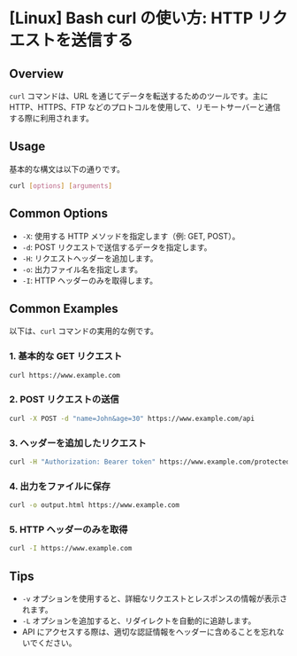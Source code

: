 # [Linux] Bash curl の使い方: HTTP リクエストを送信する

## Overview
`curl` コマンドは、URL を通じてデータを転送するためのツールです。主に HTTP、HTTPS、FTP などのプロトコルを使用して、リモートサーバーと通信する際に利用されます。

## Usage
基本的な構文は以下の通りです。

```bash
curl [options] [arguments]
```

## Common Options
- `-X`: 使用する HTTP メソッドを指定します（例: GET, POST）。
- `-d`: POST リクエストで送信するデータを指定します。
- `-H`: リクエストヘッダーを追加します。
- `-o`: 出力ファイル名を指定します。
- `-I`: HTTP ヘッダーのみを取得します。

## Common Examples
以下は、`curl` コマンドの実用的な例です。

### 1. 基本的な GET リクエスト
```bash
curl https://www.example.com
```

### 2. POST リクエストの送信
```bash
curl -X POST -d "name=John&age=30" https://www.example.com/api
```

### 3. ヘッダーを追加したリクエスト
```bash
curl -H "Authorization: Bearer token" https://www.example.com/protected
```

### 4. 出力をファイルに保存
```bash
curl -o output.html https://www.example.com
```

### 5. HTTP ヘッダーのみを取得
```bash
curl -I https://www.example.com
```

## Tips
- `-v` オプションを使用すると、詳細なリクエストとレスポンスの情報が表示されます。
- `-L` オプションを追加すると、リダイレクトを自動的に追跡します。
- API にアクセスする際は、適切な認証情報をヘッダーに含めることを忘れないでください。